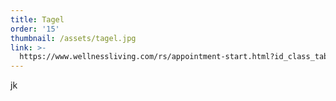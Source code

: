 ```yaml
---
title: Tagel
order: '15'
thumbnail: /assets/tagel.jpg
link: >-
  https://www.wellnessliving.com/rs/appointment-start.html?id_class_tab=3&id_mode=1&k_business=248418&k_class_tab=26741&k_service=141441
---
```

jk

